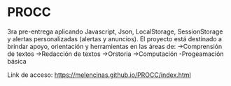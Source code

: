 # PROCC
3ra pre-entrega aplicando Javascript, Json, LocalStorage, SessionStorage y alertas personalizadas (alertas y anuncios).
El proyecto está destinado a brindar apoyo, orientación y herramientas en las áreas de:
→Comprensión de textos
→Redacción de textos
→Orstoria
→Computación
-Progeamación básica

Link de acceso: https://melencinas.github.io/PROCC/index.html
